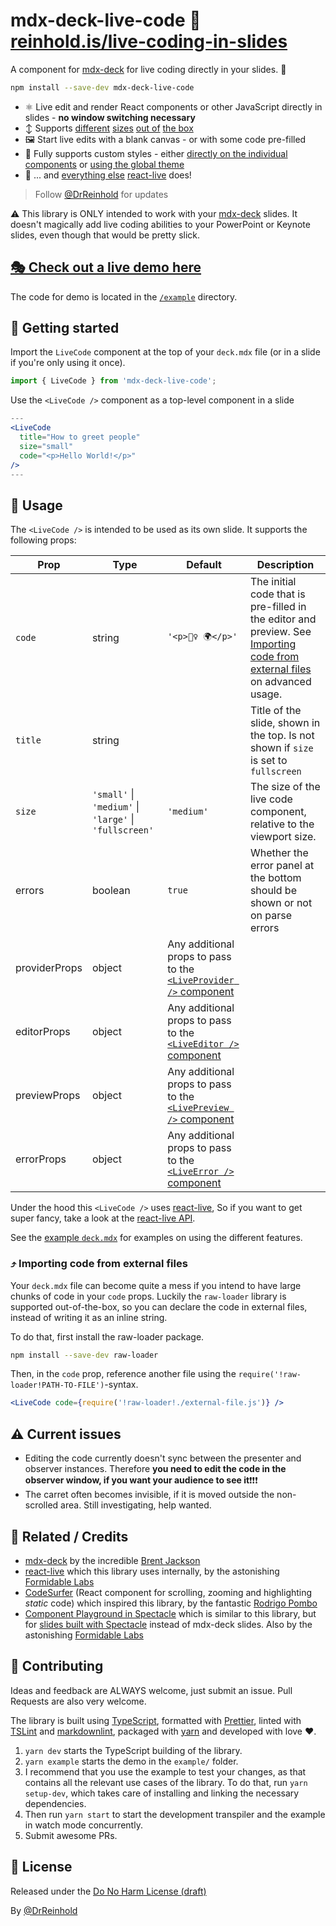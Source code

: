 # mdx-deck-live-code 🤯 [reinhold.is/live-coding-in-slides](https://reinhold.is/live-coding-in-slides)

<!-- gif -->

A component for [mdx-deck](https://github.com/jxnblk/mdx-deck) for live coding directly in your slides. 🤯

<!-- badges - circleci status - npm version - downloads - deps up to date? -->

```bash
npm install --save-dev mdx-deck-live-code
```

- ⚛️ Live edit and render React components or other JavaScript directly in slides - **no window switching necessary**
- ↕️ Supports
  [different](https://reinhold.is/live-coding-in-slides/#2)
  [sizes](https://reinhold.is/live-coding-in-slides/#3)
  [out of](https://reinhold.is/live-coding-in-slides/#4)
  [the box](https://reinhold.is/live-coding-in-slides/#5)
- 🖼 Start live edits with a blank canvas - or with some code pre-filled
- 🎨 Fully supports custom styles - either [directly on the individual components](https://reinhold.is/live-coding-in-slides/#6) or [using the global theme](https://reinhold.is/live-coding-in-slides/#7)
- 👏 ... and [everything else](https://reinhold.is/live-coding-in-slides/#11) [react-live](https://github.com/FormidableLabs/react-live) does!

> Follow [@DrReinhold](https://twitter.com/DrReinhold) for updates

⚠️ This library is ONLY intended to work with your [mdx-deck](https://github.com/jxnblk/mdx-deck) slides. It doesn't magically add live coding abilities to your PowerPoint or Keynote slides, even though that would be pretty slick.

## [🎭 Check out a live demo here](https://reinhold.is/live-coding-in-slides)

The code for demo is located in the [`/example`](/example) directory.

## 🐣 Getting started

Import the `LiveCode` component at the top of your `deck.mdx` file (or in a slide if you're only using it once).

```js
import { LiveCode } from 'mdx-deck-live-code';
```

Use the `<LiveCode />` component as a top-level component in a slide

```jsx
---
<LiveCode
  title="How to greet people"
  size="small"
  code="<p>Hello World!</p>"
/>
---
```

## 🐓 Usage

The `<LiveCode />` is intended to be used as its own slide.
It supports the following props:

| Prop          | Type                                                   | Default                                                                                                                        | Description                                                                                                                                                      |
| ------------- | ------------------------------------------------------ | ------------------------------------------------------------------------------------------------------------------------------ | ---------------------------------------------------------------------------------------------------------------------------------------------------------------- |
| `code`        | string                                                 | `'<p>🙋‍♀️ 🌍</p>'`                                                                                                               | The initial code that is pre-filled in the editor and preview. See [Importing code from external files](#-importing-code-from-external-files) on advanced usage. |
| `title`       | string                                                 |                                                                                                                                | Title of the slide, shown in the top. Is not shown if `size` is set to `fullscreen`                                                                              |
| `size`        | `'small'` \| `'medium'` \| `'large'` \| `'fullscreen'` | `'medium'`                                                                                                                     | The size of the live code component, relative to the viewport size.                                                                                              |
| errors        | boolean                                                | `true`                                                                                                                         | Whether the error panel at the bottom should be shown or not on parse errors                                                                                     |
| providerProps | object                                                 | Any additional props to pass to the [`<LiveProvider />` component](https://github.com/FormidableLabs/react-live#liveprovider-) |
| editorProps   | object                                                 | Any additional props to pass to the [`<LiveEditor />` component](https://github.com/FormidableLabs/react-live#liveeditor-)     |
| previewProps  | object                                                 | Any additional props to pass to the [`<LivePreview />` component](https://github.com/FormidableLabs/react-live#livepreview-)   |
| errorProps    | object                                                 | Any additional props to pass to the [`<LiveError />` component](https://github.com/FormidableLabs/react-live#liveerror-)       |

Under the hood this `<LiveCode />` uses [react-live](https://github.com/FormidableLabs/react-live), So if you want to get super fancy, take a look at the [react-live API](https://github.com/FormidableLabs/react-live#api).

See the [example `deck.mdx`](/example/deck.mdx) for examples on using the different features.

### ⤴ Importing code from external files

Your `deck.mdx` file can become quite a mess if you intend to have large chunks of code in your `code` props. Luckily the `raw-loader` library is supported out-of-the-box, so you can declare the code in external files, instead of writing it as an inline string.

To do that, first install the raw-loader package.

```bash
npm install --save-dev raw-loader
```

Then, in the `code` prop, reference another file using the `require('!raw-loader!PATH-TO-FILE')`-syntax.

```jsx
<LiveCode code={require('!raw-loader!./external-file.js')} />
```

## ⚠️ Current issues

- Editing the code currently doesn't sync between the presenter and observer instances. Therefore **you need to edit the code in the observer window, if you want your audience to see it**❗️❗️❗️
- The carret often becomes invisible, if it is moved outside the non-scrolled area. Still investigating, help wanted.

## 🙏 Related / Credits

- [mdx-deck](https://github.com/jxnblk/mdx-deck) by the incredible [Brent Jackson](https://jxnblk.com/)
- [react-live](https://github.com/FormidableLabs/react-live) which this library uses internally, by the astonishing [Formidable Labs](https://formidable.com/)
- [CodeSurfer](https://github.com/pomber/code-surfer) (React component for scrolling, zooming and highlighting _static_ code) which inspired this library, by the fantastic [Rodrigo Pombo](https://twitter.com/pomber)
- [Component Playground in Spectacle](https://github.com/FormidableLabs/spectacle#component-playground) which is similar to this library, but for [slides built with Spectacle](https://github.com/FormidableLabs/spectacle) instead of mdx-deck slides. Also by the astonishing [Formidable Labs](https://formidable.com/)

## 🤝 Contributing

Ideas and feedback are ALWAYS welcome, just submit an issue.
Pull Requests are also very welcome.

The library is built using [TypeScript](https://www.typescriptlang.org), formatted with [Prettier](https://prettier.io/), linted with [TSLint](https://palantir.github.io/tslint/) and [markdownlint](https://github.com/DavidAnson/markdownlint), packaged with [yarn](https://yarnpkg.com) and developed with love ❤️.

1. `yarn dev` starts the TypeScript building of the library.
2. `yarn example` starts the demo in the `example/` folder.
3. I recommend that you use the example to test your changes, as that contains all the relevant use cases of the library. To do that, run `yarn setup-dev`, which takes care of installing and linking the necessary dependencies.
4. Then run `yarn start` to start the development transpiler and the example in watch mode concurrently.
5. Submit awesome PRs.

## 📝 License

Released under the [Do No Harm License (draft)](https://github.com/raisely/NoHarm)

By [@DrReinhold](https://twitter.com/DrReinhold)
